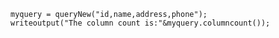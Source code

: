 
```luceescript+trycf
myquery = queryNew("id,name,address,phone");
writeoutput("The column count is:"&myquery.columncount());
```